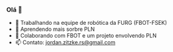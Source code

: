 ### Olá 👋



- 🔭 Trabalhando na equipe de robótica da FURG (FBOT-FSEK)
- 🌱 Aprendendo mais sorbre PLN 
- 👯 Colaborando com FBOT e um projeto envolvendo PLN
- 📫 Contato: jordan.zitzke.rs@gmail.com


